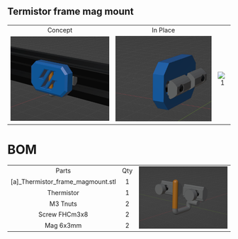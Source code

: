 ## Termistor frame mag mount


<table align=center>
  <tr>
    <td align=center>Concept</td>
    <td align=center>In Place</td>
  </tr>
  <tr>
    <td align=center><img src="https://github.com/GP3DS/Voron-Mods/blob/main/Thermistor_Frame_MagMount/Images/Concept_screenshot.png" alt="1" width=300px></td>
    <td align=center><img src="https://github.com/GP3DS/Voron-Mods/blob/main/Thermistor_Frame_MagMount/Images/Concept_screenshot_back.png" alt="1" width=300px></td>
    <td align=center><img src="https://github.com/GP3DS/Voron-Mods/blob/main/Thermistor_Frame_MagMount/Images/In_Place.jpg" alt="1" width=300px></td>
  </tr>
</table> 


# BOM

<table>
  <tr>
    <td align=center>Parts</td>
    <td align=center>Qty</td>
    <td rowspan=6><img src="https://github.com/GP3DS/Voron-Mods/blob/main/Thermistor_Frame_MagMount/Images/Hardware_parts.png" alt="1" width=300px></td>
  </tr>
  <tr>
    <td align=center>[a]_Thermistor_frame_magmount.stl</td>
    <td align=center>1</td>
  </tr>
  <tr>
    <td align=center>Thermistor</td>
    <td align=center>1</td>
  </tr>
  <tr>
    <td align=center>M3 Tnuts</td>
    <td align=center>2</td>
  </tr>
  <tr>
    <td align=center>Screw FHCm3x8</td>
    <td align=center>2</td>
  </tr>
  <tr>
    <td align=center>Mag 6x3mm</td>
    <td align=center>2</td>
  </tr>
</table>
